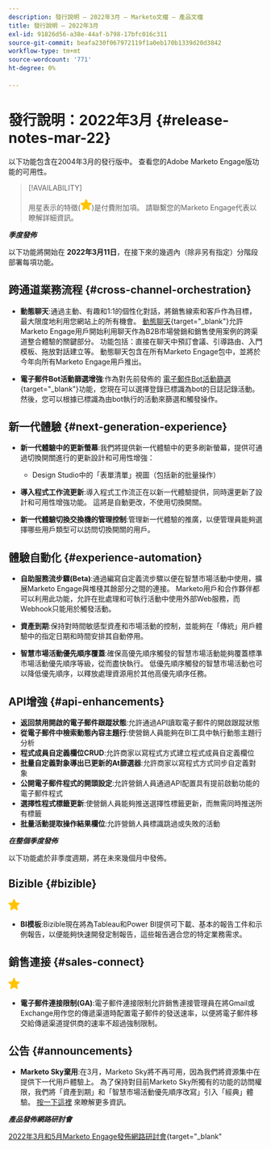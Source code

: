 ```yaml
---
description: 發行說明 — 2022年3月 — Marketo文檔 — 產品文檔
title: 發行說明 — 2022年3月
exl-id: 91826d56-a38e-44af-b798-17bfc016c311
source-git-commit: beafa230f067972119f1a0eb170b1339d20d3842
workflow-type: tm+mt
source-wordcount: '771'
ht-degree: 0%

---
```


# 發行說明：2022年3月 {#release-notes-mar-22}

以下功能包含在2004年3月的發行版中。 查看您的Adobe Marketo Engage版功能的可用性。

>[!AVAILABILITY]
>
>用星表示的特徵(![星](assets/yellow-star.png))是付費附加項。 請聯繫您的Marketo Engage代表以瞭解詳細資訊。

**_季度發佈_**

以下功能將開始在 **2022年3月11日**，在接下來的幾週內（除非另有指定）分階段部署每項功能。

## 跨通道業務流程 {#cross-channel-orchestration}

* **動態聊天**:通過主動、有趣和1:1的個性化對話，將銷售線索和客戶作為目標，最大限度地利用您網站上的所有機會。 [動態聊天](/help/marketo/product-docs/demand-generation/dynamic-chat/dynamic-chat-overview.md){target=&quot;_blank&quot;}允許Marketo Engage用戶開始利用聊天作為B2B市場營銷和銷售使用案例的跨渠道整合體驗的關鍵部分。 功能包括：直接在聊天中預訂會議、引導路由、入門模板、拖放對話建立等。 動態聊天包含在所有Marketo Engage包中，並將於今年向所有Marketo Engage用戶推出。

* **電子郵件Bot活動篩選增強**:作為對先前發佈的 [電子郵件Bot活動篩選](/help/marketo/product-docs/administration/email-setup/filtering-email-bot-activity.md){target=&quot;_blank&quot;}功能，您現在可以選擇登錄已標識為bot的日誌記錄活動。 然後，您可以根據已標識為由bot執行的活動來篩選和觸發操作。

## 新一代體驗 {#next-generation-experience}

* **新一代體驗中的更新螢幕**:我們將提供新一代體驗中的更多刷新螢幕，提供可通過切換開關進行的更新設計和可用性增強：

   * Design Studio中的「表單清單」視圖（包括新的批量操作）

* **導入程式工作流更新**:導入程式工作流正在以新一代體驗提供，同時還更新了設計和可用性增強功能。 這將是自動更改，不使用切換開關。

* **新一代體驗切換交換機的管理控制**:管理新一代體驗的推廣，以便管理員能夠選擇哪些用戶類型可以訪問切換開關的用戶。

## 體驗自動化 {#experience-automation}

* **自助服務流步驟(Beta)**:通過編寫自定義流步驟以便在智慧市場活動中使用，擴展Marketo Engage與堆棧其餘部分之間的連接。 Marketo用戶和合作夥伴都可以利用此功能，允許在批處理和可執行活動中使用外部Web服務，而Webhook只能用於觸發活動。

* **資產到期**:保持對時間敏感型資產和市場活動的控制，並能夠在「傳統」用戶體驗中的指定日期和時間安排其自動停用。

* **智慧市場活動優先順序覆蓋**:確保高優先順序觸發的智慧市場活動能夠覆蓋標準市場活動優先順序等級，從而盡快執行。 低優先順序觸發的智慧市場活動也可以降低優先順序，以釋放處理資源用於其他高優先順序任務。

## API增強 {#api-enhancements}

* **返回禁用開啟的電子郵件跟蹤狀態**:允許通過API讀取電子郵件的開啟跟蹤狀態
* **從電子郵件中檢索動態內容主題行**:使營銷人員能夠在BI工具中執行動態主題行分析
* **程式成員自定義欄位CRUD**:允許商家以寫程式方式建立程式成員自定義欄位
* **批量自定義對象導出已更新的At篩選器**:允許商家以寫程式方式同步自定義對象
* **公開電子郵件程式的開頭設定**:允許營銷人員通過API配置具有提前啟動功能的電子郵件程式
* **選擇性程式標籤更新**:使營銷人員能夠推送選擇性標籤更新，而無需同時推送所有標籤
* **批量活動提取操作結果欄位**:允許營銷人員標識跳過或失敗的活動

**_在整個季度發佈_**

以下功能處於非季度週期，將在未來幾個月中發佈。

## Bizible {#bizible}

![（星號）](assets/yellow-star.png)

* **BI模板**:Bizible現在將為Tableau和Power BI提供可下載、基本的報告工件和示例報告，以便能夠快速開發定制報告，這些報告適合您的特定業務需求。

## 銷售連接 {#sales-connect}

![（星號）](assets/yellow-star.png)

* **電子郵件連接限制(GA)**:電子郵件連接限制允許銷售連接管理員在將Gmail或Exchange用作您的傳遞渠道時配置電子郵件的發送速率，以便將電子郵件移交給傳遞渠道提供商的速率不超過強制限制。

## 公告 {#announcements}

* **Marketo Sky棄用**:在3月，Marketo Sky將不再可用，因為我們將資源集中在提供下一代用戶體驗上。 為了保持對目前Marketo Sky所獨有的功能的訪問權限，我們將「資產到期」和「智慧市場活動優先順序改寫」引入「經典」體驗。 [按一下這裡](https://nation.marketo.com/t5/the-next-generation-experience/marketo-sky-deprecation-notice/ba-p/320115#M33) 來瞭解更多資訊。

**_產品發佈網路研討會_**

[2022年3月和5月Marketo Engage發佈網路研討會](https://engage.marketo.com/2022_March_May_Release_Webinar_DemandPage.html){target=&quot;_blank&quot;

